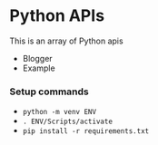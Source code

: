 # Python APIs

This is an array of Python apis

- Blogger
- Example



### Setup commands
- `python -m venv ENV`
- `. ENV/Scripts/activate`
- `pip install -r requirements.txt`